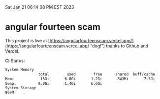 Sat Jan 21 06:14:08 PM EST 2023

# angular fourteen scam


This project is live at [https://angularfourteenscam.vercel.app/](https://angularfourteenscam.vercel.app/ "dog!") thanks to Github and Vercel.

CI Status: 

```bash
System Memory
               total        used        free      shared  buff/cache   available
Mem:            15Gi       6.6Gi       1.2Gi       843Mi       7.5Gi       7.5Gi
Swap:          8.0Gi       1.4Gi       6.6Gi
System Storage
809M	.
```
